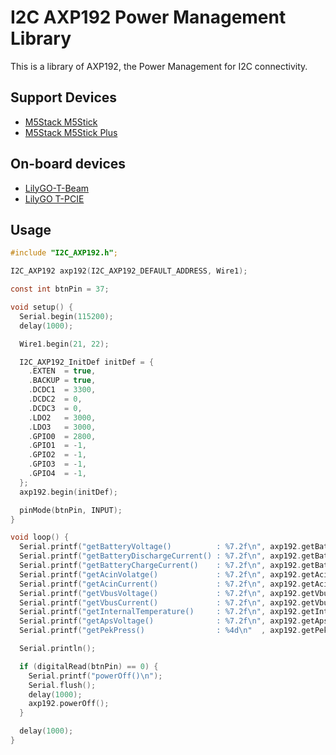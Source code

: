# I2C AXP192 Power Management Library

This is a library of AXP192, the Power Management for I2C connectivity.

## Support Devices

- [M5Stack M5Stick](https://docs.m5stack.com/#/en/core/m5stickc)
- [M5Stack M5Stick Plus](https://docs.m5stack.com/#/en/core/m5stickc_plus)

## On-board devices

- [LilyGO-T-Beam](https://github.com/Xinyuan-LilyGO/LilyGO-T-Beam)
- [LilyGO T-PCIE](https://github.com/Xinyuan-LilyGO/LilyGo-T-PCIE)

## Usage
```c
#include "I2C_AXP192.h";

I2C_AXP192 axp192(I2C_AXP192_DEFAULT_ADDRESS, Wire1);

const int btnPin = 37;

void setup() {
  Serial.begin(115200);
  delay(1000);

  Wire1.begin(21, 22);

  I2C_AXP192_InitDef initDef = {
    .EXTEN  = true,
    .BACKUP = true,
    .DCDC1  = 3300,
    .DCDC2  = 0,
    .DCDC3  = 0,
    .LDO2   = 3000,
    .LDO3   = 3000,
    .GPIO0  = 2800,
    .GPIO1  = -1,
    .GPIO2  = -1,
    .GPIO3  = -1,
    .GPIO4  = -1,
  };
  axp192.begin(initDef);

  pinMode(btnPin, INPUT);
}

void loop() {
  Serial.printf("getBatteryVoltage()          : %7.2f\n", axp192.getBatteryVoltage());
  Serial.printf("getBatteryDischargeCurrent() : %7.2f\n", axp192.getBatteryDischargeCurrent());
  Serial.printf("getBatteryChargeCurrent()    : %7.2f\n", axp192.getBatteryChargeCurrent());
  Serial.printf("getAcinVolatge()             : %7.2f\n", axp192.getAcinVolatge());
  Serial.printf("getAcinCurrent()             : %7.2f\n", axp192.getAcinCurrent());
  Serial.printf("getVbusVoltage()             : %7.2f\n", axp192.getVbusVoltage());
  Serial.printf("getVbusCurrent()             : %7.2f\n", axp192.getVbusCurrent());
  Serial.printf("getInternalTemperature()     : %7.2f\n", axp192.getInternalTemperature());
  Serial.printf("getApsVoltage()              : %7.2f\n", axp192.getApsVoltage());
  Serial.printf("getPekPress()                : %4d\n"  , axp192.getPekPress());

  Serial.println();

  if (digitalRead(btnPin) == 0) {
    Serial.printf("powerOff()\n");
    Serial.flush();
    delay(1000);
    axp192.powerOff();
  }

  delay(1000);
}
```
